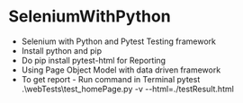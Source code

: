 # SeleniumWithPython

- Selenium with Python and Pytest Testing framework
- Install python and pip
- Do pip install pytest-html for Reporting
- Using Page Object Model with data driven framework
- To get report - Run command in Terminal 
     pytest .\webTests\test_homePage.py -v --html=./testResult.html